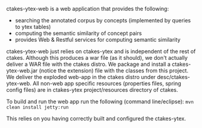 ctakes-ytex-web is a web application that provides the following:
* searching the annotated corpus by concepts (implemented by queries to ytex tables)
* computing the semantic similarity of concept pairs
* provides Web & Restful services for computing semantic similarity

ctakes-ytex-web just relies on ctakes-ytex and is independent of the rest of ctakes.
Although this produces a war file (as it should), we don't actually deliver a WAR file with the ctakes distro.
We package and install a ctakes-ytex-web.jar (notice the extension) file with the classes from this project. 
We deliver the exploded web-app in the ctakes distro under desc/ctakes-ytex-web.
All non-web app specific resources (properties files, spring config files) are in ctakes-ytex project/resources directory of ctakes.
	
To build and run the web app run the following (command line/eclipse):
```mvn clean install jetty:run``` 

This relies on you having correctly built and configured the ctakes-ytex.

